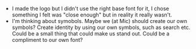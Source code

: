 * I made the logo but I didn't use the right base font for it, I chose something I felt was "close enough" but in reality it really wasn't.
* I'm thinking about symobols. Maybe we (at Mic) should create our own symbols? Create identity by using our own symbols, such as search etc. Could be a small thing that could make us stand out. Could be a compliment to our own font?

